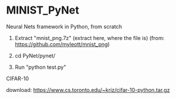 # MINIST_PyNet
Neural Nets framework in Python, from scratch

1. Extract "mnist_png.7z" (extract here, where the file is) (from: https://github.com/myleott/mnist_png)

2. cd PyNet/pynet/

3. Run "python test.py"


CIFAR-10

download: https://www.cs.toronto.edu/~kriz/cifar-10-python.tar.gz